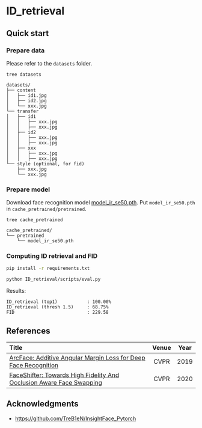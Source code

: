 # ID_retrieval

## Quick start

### Prepare data

Please refer to the `datasets` folder.

```text
tree datasets

datasets/
├── content
│   ├── id1.jpg
│   ├── id2.jpg
│   └── xxx.jpg
└── transfer
│   ├── id1
│   │   ├── xxx.jpg
│   │   ├── xxx.jpg
│   ├── id2
│   │   ├── xxx.jpg
│   │   ├── xxx.jpg
│   ├── xxx
│   │   ├── xxx.jpg
│   │   ├── xxx.jpg
└── style (optional, for fid)
    ├── xxx.jpg
    └── xxx.jpg
```

### Prepare model

Download face recognition model [model_ir_se50.pth](https://github.com/TreB1eN/InsightFace_Pytorch#2-pretrained-models--performance).
Put `model_ir_se50.pth` in `cache_pretrained/pretrained`.

```text
tree cache_pretrained

cache_pretrained/
└── pretrained
    └── model_ir_se50.pth
```

### Computing ID retrieval and FID 

```bash
pip install -r requirements.txt

python ID_retrieval/scripts/eval.py

```
Results:
```text
ID_retrieval (top1)           : 100.00%
ID_retrieval (thresh 1.5)     : 68.75%
FID                           : 229.58

```


## References


| Title                                                                         |         Venue         |  Year |
| :---------------------------------------------------------------------------- | :-------------------: |  :--: |
| [ArcFace: Additive Angular Margin Loss for Deep Face Recognition](http://arxiv.org/abs/1801.07698) | CVPR   | 2019 |
| [FaceShifter: Towards High Fidelity And Occlusion Aware Face Swapping](http://arxiv.org/abs/1912.13457) | CVPR   | 2020 |


## Acknowledgments

- https://github.com/TreB1eN/InsightFace_Pytorch